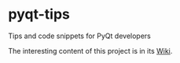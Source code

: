 # pyqt-tips
Tips and code snippets for PyQt developers

The interesting content of this project is in its [Wiki](https://github.com/mherrmann/pyqt-tips/wiki).
